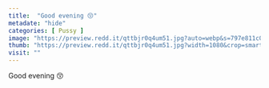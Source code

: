 ```yaml
---
title:  "Good evening 😚"
metadate: "hide"
categories: [ Pussy ]
image: "https://preview.redd.it/qttbjr0q4um51.jpg?auto=webp&s=797e811c0136af260ecc8ed0d97b7e16521fbd1c"
thumb: "https://preview.redd.it/qttbjr0q4um51.jpg?width=1080&crop=smart&auto=webp&s=4ce48947466be49502a10d1531d9d89e586cec2f"
visit: ""
---
```

Good evening 😚
